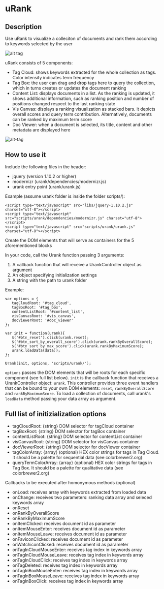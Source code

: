 # uRank

## Description

Use uRank to visualize a colleciton of documents and rank them according to keywords selected by the user

![alt tag](https://cloud.githubusercontent.com/assets/6489976/6713829/25e9161e-cd95-11e4-88b5-6cf0ba685d9d.png)

uRank consists of 5 components:
 * Tag Cloud: shows keywords extracted for the whole collection as tags. Color intensity indicates term frequency
 * Tag Box: the user can drag and drop tags here to query the collection, which in turns creates or updates the document ranking
 * Content List: displays documents in a list. As the ranking is updated, it shows additional information, such as ranking position and number of positions changed respect to the last ranking state
 * Vis Canvas: displays a ranking visualization as stacked bars. It depicts overall scores and query term contribution. Alternatively, documents can be ranked by maximum term score
 * Doc Viewer: when a document is selected, its title, content and other metadata are displayed here

![alt-tag](https://cloud.githubusercontent.com/assets/6489976/6714765/5c18502e-cd9a-11e4-95f3-925c0eeb9da4.png)

## How to use it

Include the following files in the header:
 * jquery (version 1.10.2 or higher)
 * modernizr (urank/dependencies/modernizr.js)
 * urank entry point (urank/urank.js)
 
Example (assume urank folder is inside the folder scripts/):
```
<script type="text/javascript" src="libs/jquery-1.10.2.js" charset="utf-8"></script>
<script type="text/javascript" src="scripts/urank/dependencies/modernizr.js" charset="utf-8"></script>
<script type="text/javascript" src="scripts/urank/urank.js" charset="utf-8"></script>
```

Create the DOM elements that will serve as containers for the 5 aforementioned blocks

In your code, call the Urank function passing 3 arguments: 
  1. A callback function that will receive a UrankController object as argument
  2. An object specifying initialization settings
  3. A string with the path to urank folder

Example:
```
var options = {
   tagCloudRoot: '#tag_cloud',
   tagBoxRoot: '#tag_box',
   contentListRoot: '#content_list',
   visCanvasRoot: '#vis_canvas',
   docViewerRoot: '#doc_viewer'
};

var init = function(urank){
   $('#btn_reset').click(urank.reset);
   $('#btn_sort_by_overall_score').click(urank.rankByOverallScore);
   $('#btn_sort_by_max_score').click(urank.rankByMaximumScore);
   urank.loadData(data));
};

Urank(init, options, 'scripts/urank/');
```

`options` passes the DOM elements that will be roots for each specific component (see full list below). `init` is the callback function that receives a UrankController object: `urank`. This controller provides three event handlers that can be bound to your own DOM elements: `reset`, `rankByOverallScore` and `rankByMaximumScore`. To load a collection of documents, call urank's `loadData` method passing your data array as argument.
 
## Full list of initizialization options

   * tagCloudRoot: {string} DOM selector for tagCloud container
   * tagBoxRoot:  {string} DOM selector for tagBox container
   * contentListRoot:  {string} DOM selector for contentList container
   * visCanvasRoot:  {string} DOM selector for visCanvas container
   * docViewerRoot:  {string} DOM selector for docViewer container
   * tagColorArray: {array} (optional) HEX color strings for tags in Tag Cloud. It should be a palette for sequential data (see colorbrewer2.org)
   * queryTermColorArray: {array} (optional) HEX color strings for tags in Tag Box. It should be a palette for qualitative data (see colorbrewer2.org)
   
   Callbacks to be executed after homonymous methods (optional)
   * onLoad: receives array with keywords extracted from loaded data
   * onChange: receives two parameters: ranking data array and seleced keywords array
   * onReset
   * onRankByOverallScore
   * onRankByMaximumScore
   * onItemClicked: receives document id as parameter
   * onItemMouseEnter: receives document id as parameter
   * onItemMouseLeave: receives document id as parameter
   * onFaviconClicked: receives document id as parameter
   * onWatchiconClicked: receives document id as parameter
   * onTagInCloudMouseEnter: receives tag index in keywords array
   * onTagInCloudMouseLeave: receives tag index in keywords array
   * onTagInCloudClick: receives tag index in keywords array
   * onTagDeleted: receives tag index in keywords array
   * onTagInBoxMouseEnter: receives tag index in keywords array
   * onTagInBoxMouseLeave: receives tag index in keywords array
   * onTagInBoxClick: receives tag index in keywords array
